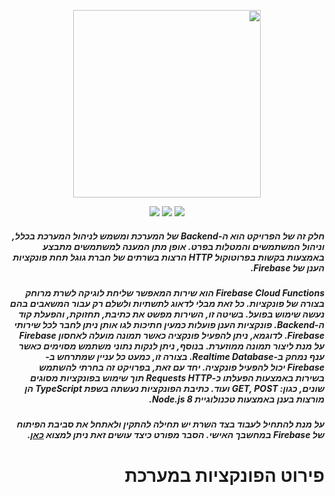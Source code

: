 <div dir="rtl">
  <p align="center">
    <a href="https://asmlearn.com/"><img src="https://i.imagesup.co/images2/42354bf8b1da4e293ec1f2fe01d6c83fadf50eb8.png" width="300"></a>
  </p>
<p align="center">
   <a href="https://firebase.google.com/docs/web/setup?authuser=0#from-the-cdn/"><img src="https://img.shields.io/badge/Firebase-v7.19.0-blue"></a>
   <a href="https://nodejs.org/en/docs/"><img src="https://img.shields.io/badge/Node.js-8-lightorange"></a>
   <a href="https://expressjs.com/"><img src="https://img.shields.io/badge/ExpressJS-v4.x-lightgrey"></a>
</p>
 <h5>
   חלק זה של הפרויקט הוא ה-Backend של המערכת ומשמש לניהול המערכת בכלל, וניהול המשתמשים והמטלות בפרט. אופן מתן המענה למשתמשים מתבצע באמצעות בקשות בפרוטוקול HTTP הרצות בשרתים של חברת גוגל תחת פונקציות הענן של Firebase. 
 </h5>
  <h5>
    Firebase Cloud Functions הוא שירות המאפשר שליחת לוגיקה לשרת מרוחק בצורה של פונקציות. כל זאת מבלי לדאוג לתשתיות ולשלם רק עבור המשאבים בהם נעשה שימוש בפועל. בשיטה זו, השירות מפשט את כתיבת, תחזוקת, והפעלת קוד ה-Backend.
פונקציות הענן פועלות כמעין חתיכות לגו אותן ניתן לחבר לכל שירותי Firebase. לדוגמא, ניתן להפעיל פונקציה כאשר תמונה מועלה לאחסון Firebase על מנת ליצור תמונה ממוזערת. בנוסף, ניתן לנקות נתוני משתמש מסוימים כאשר ענף נמחק ב-Realtime Database. בצורה זו, כמעט כל עניין שמתרחש ב- Firebase יכול להפעיל פונקציה. 
יחד עם זאת, בפרויקט זה בחרתי להשתמש בשירות באמצעות הפעלתו כ-Requests HTTP תוך שימוש בפונקציות מסוגים שונים, כגון: GET, POST ועוד. כתיבת הפונקציות נעשתה בשפת TypeScript הן מורצות בענן באמצעות טכנולוגיית Node.js 8.
  </h5>
  <h5>על מנת להתחיל לעבוד בצד השרת יש תחילה להתקין ולאתחל את סביבת הפיתוח של Firebase במחשבך האישי. הסבר מפורט כיצד עושים זאת ניתן למצוא <a href="https://firebase.google.com/docs/functions/get-started?hl=en">כאן</a>.</h5>
  
 # פירוט הפונקציות במערכת
</div>


